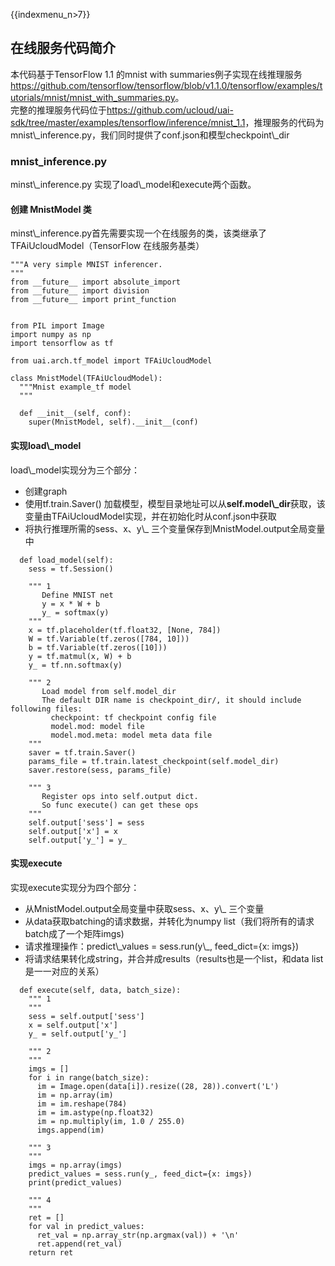 {{indexmenu_n>7}}

## 在线服务代码简介

本代码基于TensorFlow 1.1 的mnist with
summaries例子实现在线推理服务<https://github.com/tensorflow/tensorflow/blob/v1.1.0/tensorflow/examples/tutorials/mnist/mnist_with_summaries.py>。  
完整的推理服务代码位于<https://github.com/ucloud/uai-sdk/tree/master/examples/tensorflow/inference/mnist_1.1>，推理服务的代码为mnist\\\_inference.py，我们同时提供了conf.json和模型checkpoint\\\_dir

### mnist\_inference.py

minst\\\_inference.py 实现了load\\\_model和execute两个函数。

#### 创建 MnistModel 类

minst\\\_inference.py首先需要实现一个在线服务的类，该类继承了TFAiUcloudModel（TensorFlow
在线服务基类）

    """A very simple MNIST inferencer.
    """
    from __future__ import absolute_import
    from __future__ import division
    from __future__ import print_function
    
    
    from PIL import Image
    import numpy as np
    import tensorflow as tf
    
    from uai.arch.tf_model import TFAiUcloudModel
    
    class MnistModel(TFAiUcloudModel):
      """Mnist example_tf model
      """
    
      def __init__(self, conf):
        super(MnistModel, self).__init__(conf)

#### 实现load\\\_model

load\\\_model实现分为三个部分：

  - 创建graph
  - 使用tf.train.Saver()
    加载模型，模型目录地址可以从**self.model\\\_dir**获取，该变量由TFAiUcloudModel实现，并在初始化时从conf.json中获取
  - 将执行推理所需的sess、x、y\\\_ 三个变量保存到MnistModel.output全局变量中



``` 
  def load_model(self):
    sess = tf.Session()

    """ 1
       Define MNIST net
       y = x * W + b
       y_ = softmax(y)
    """
    x = tf.placeholder(tf.float32, [None, 784])
    W = tf.Variable(tf.zeros([784, 10]))
    b = tf.Variable(tf.zeros([10]))
    y = tf.matmul(x, W) + b
    y_ = tf.nn.softmax(y)

    """ 2
       Load model from self.model_dir
       The default DIR name is checkpoint_dir/, it should include following files:
         checkpoint: tf checkpoint config file
         model.mod: model file
         model.mod.meta: model meta data file
    """
    saver = tf.train.Saver()
    params_file = tf.train.latest_checkpoint(self.model_dir)
    saver.restore(sess, params_file)

    """ 3
       Register ops into self.output dict.
       So func execute() can get these ops
    """
    self.output['sess'] = sess
    self.output['x'] = x
    self.output['y_'] = y_
```

#### 实现execute

实现execute实现分为四个部分：

  - 从MnistModel.output全局变量中获取sess、x、y\\\_ 三个变量
  - 从data获取batching的请求数据，并转化为numpy list（我们将所有的请求batch成了一个矩阵imgs)
  - 请求推理操作：predict\\\_values = sess.run(y\\\_, feed\_dict={x: imgs})
  - 将请求结果转化成string，并合并成results（results也是一个list，和data list是一一对应的关系）



``` 
  def execute(self, data, batch_size):
    """ 1
    """
    sess = self.output['sess']
    x = self.output['x']
    y_ = self.output['y_']

    """ 2
    """
    imgs = []
    for i in range(batch_size):
      im = Image.open(data[i]).resize((28, 28)).convert('L')
      im = np.array(im)
      im = im.reshape(784)
      im = im.astype(np.float32)
      im = np.multiply(im, 1.0 / 255.0)
      imgs.append(im)

    """ 3
    """
    imgs = np.array(imgs)
    predict_values = sess.run(y_, feed_dict={x: imgs})
    print(predict_values)

    """ 4
    """
    ret = []
    for val in predict_values:
      ret_val = np.array_str(np.argmax(val)) + '\n'
      ret.append(ret_val)
    return ret
```
